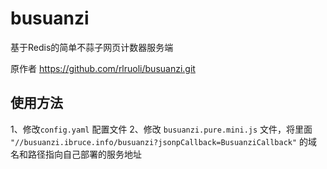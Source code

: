 # busuanzi

基于Redis的简单不蒜子网页计数器服务端

原作者 https://github.com/rlruoli/busuanzi.git


## 使用方法

1、修改`config.yaml` 配置文件
2、修改 `busuanzi.pure.mini.js` 文件，将里面 `"//busuanzi.ibruce.info/busuanzi?jsonpCallback=BusuanziCallback"` 的域名和路径指向自己部署的服务地址
